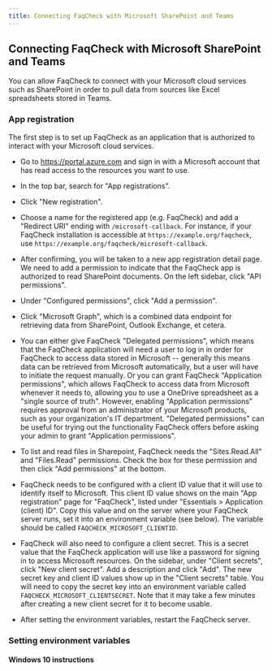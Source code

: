 ```yaml
---
title: Connecting FaqCheck with Microsoft SharePoint and Teams
---
```


## Connecting FaqCheck with Microsoft SharePoint and Teams

You can allow FaqCheck to connect with your Microsoft cloud services such as SharePoint in order to pull data from sources like Excel spreadsheets stored in Teams.

### App registration

The first step is to set up FaqCheck as an application that is authorized to interact with your Microsoft cloud services.

- Go to https://portal.azure.com and sign in with a Microsoft account that has read access to the resources you want to use.

- In the top bar, search for "App registrations".

- Click "New registration".

- Choose a name for the registered app (e.g. FaqCheck) and add a "Redirect URI" ending with `/microsoft-callback`. For instance, if your FaqCheck installation is accessible at `https://example.org/faqcheck`, use `https://example.org/faqcheck/microsoft-callback`.

- After confirming, you will be taken to a new app registration detail page. We need to add a permission to indicate that the FaqCheck app is authorized to read SharePoint documents. On the left sidebar, click "API permissions".

- Under "Configured permissions", click "Add a permission".

- Click "Microsoft Graph", which is a combined data endpoint for retrieving data from SharePoint, Outlook Exchange, et cetera.

- You can either give FaqCheck "Delegated permissions", which means that the FaqCheck application will need a user to log in in order for FaqCheck to access data stored in Microsoft -- generally this means data can be retrieved from Microsoft automatically, but a user will have to initiate the request manually. Or you can grant FaqCheck "Application permissions", which allows FaqCheck to access data from Microsoft whenever it needs to, allowing you to use a OneDrive spreadsheet as a "single source of truth". However, enabling "Application permissions" requires approval from an administrator of your Microsoft products, such as your organization's IT department. "Delegated permissions" can be useful for trying out the functionality FaqCheck offers before asking your admin to grant "Application permissions".

- To list and read files in Sharepoint, FaqCheck needs the "Sites.Read.All" and "Files.Read" permissions. Check the box for these permission and then click "Add permissions" at the bottom.

- FaqCheck needs to be configured with a client ID value that it will use to identify itself to Microsoft. This client ID value shows on the main "App registration" page for "FaqCheck", listed under "Essentials > Application (client) ID". Copy this value and on the server where your FaqCheck server runs, set it into an environment variable (see below). The variable should be called `FAQCHECK_MICROSOFT_CLIENTID`.

- FaqCheck will also need to configure a client secret. This is a secret value that the FaqCheck application will use like a password for signing in to access Microsoft resources. On the sidebar, under "Client secrets", click "New client secret". Add a description and click "Add". The new secret key and client ID values show up in the "Client secrets" table. You will need to copy the secret key into an environment variable called `FAQCHECK_MICROSOFT_CLIENTSECRET`. Note that it may take a few minutes after creating a new client secret for it to become usable.

- After setting the environment variables, restart the FaqCheck server.


### Setting environment variables


#### Windows 10 instructions
